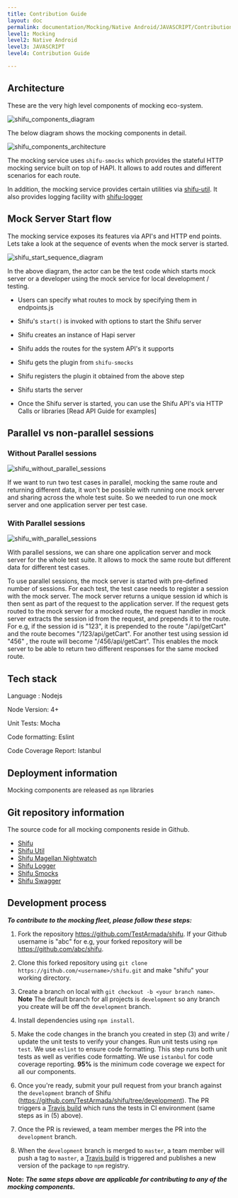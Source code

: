 ```yaml
---
title: Contribution Guide
layout: doc
permalink: documentation/Mocking/Native Android/JAVASCRIPT/Contribution Guide
level1: Mocking
level2: Native Android
level3: JAVASCRIPT
level4: Contribution Guide

---
```

## Architecture

These are the very high level components of mocking eco-system.

![shifu_components_diagram]

The below diagram shows the mocking components in detail.

![shifu_components_architecture]

The mocking service uses `shifu-smocks` which provides the stateful HTTP mocking service built on top of HAPI. It allows to add routes and different scenarios for each route.

In addition, the mocking service provides certain utilities via [shifu-util](https://github.com/TestArmada/shifu-util). It also provides logging facility with [shifu-logger](https://github.com/TestArmada/shifu-logger)

## Mock Server Start flow
    
The mocking service exposes its features via API's and HTTP end points. Lets take a look at the sequence of events when the mock server is started.

![shifu_start_sequence_diagram]

In the above diagram, the actor can be the test code which starts mock server or a developer using the mock service for local development / testing.

* Users can specify what routes to mock by specifying them in endpoints.js

* Shifu's `start()` is invoked with options to start the Shifu server

* Shifu creates an instance of Hapi server

* Shifu adds the routes for the system API's it supports

* Shifu gets the plugin from `shifu-smocks`

* Shifu registers the plugin it obtained from the above step

* Shifu starts the server

* Once the Shifu server is started, you can use the Shifu API's via HTTP Calls or libraries [Read API Guide for examples]

## Parallel vs non-parallel sessions

### Without Parallel sessions

![shifu_without_parallel_sessions]

If we want to run two test cases in parallel, mocking the same route and returning different data, it won't be possible with running one  mock server and sharing across the whole test suite. So we needed to run one mock server and one application server per test case.

### With Parallel sessions

![shifu_with_parallel_sessions]

With parallel sessions, we can share one application server and mock server for the whole test suite. It allows to mock the same route but different data for different test cases.

To use parallel sessions, the mock server is started with pre-defined number of sessions. For each test, the test case needs to register a session with the mock server. The mock server returns a unique session id which is then sent as part of the request to the application server. If the request gets routed to the mock server for a mocked route, the request handler in mock server extracts the session id from the request, and prepends it to the route. For e.g, if the session id is "123", it is prepended to the route "/api/getCart" and the route becomes "/123/api/getCart". For another test using session id "456" , the route will become "/456/api/getCart". This enables the mock server to be able to return two different responses for the same mocked route.

## Tech stack

Language : Nodejs

Node Version: 4+

Unit Tests: Mocha

Code formatting: Eslint

Code Coverage Report: Istanbul

## Deployment information
Mocking components are released as `npm` libraries

## Git repository information

The source code for all mocking components reside in Github.

* [Shifu](https://github.com/TestArmada/shifu)
* [Shifu Util](https://github.com/TestArmada/shifu-util)
* [Shifu Magellan Nightwatch](https://github.com/TestArmada/shifu-magellan-nightwatch)
* [Shifu Logger](https://github.com/TestArmada/shifu-logger)
* [Shifu Smocks](https://github.com/TestArmada/shifu-smocks)
* [Shifu Swagger](https://github.com/TestArmada/shifu-swagger)

## Development process

**_To contribute to the mocking fleet, please follow these steps:_**

1. Fork the repository https://github.com/TestArmada/shifu. If your Github username is "abc" for e.g, your forked repository will be https://github.com/abc/shifu.

2. Clone this forked repository using ```git clone https://github.com/<username>/shifu.git``` and make "shifu" your working directory.

3. Create a branch on local with ```git checkout -b <your branch name>```. **Note** The default branch for all projects is `development` so any branch you create will be off the `development` branch.

4. Install dependencies using `npm install`.

5. Make the code changes in the branch you created in step (3) and write / update the unit tests to verify your changes. Run unit tests using ```npm test```. We use `eslint` to ensure code formatting. This step runs both unit tests as well as verifies code formatting. We use `istanbul` for code coverage reporting. **95%** is the minimum code coverage we expect for all our components.

6. Once you're ready, submit your pull request from your branch against the `development` branch of Shifu (https://github.com/TestArmada/shifu/tree/development). The PR triggers a [Travis build](https://travis-ci.org/TestArmada/shifu) which runs the tests in CI environment (same steps as in (5) above).

7. Once the PR is reviewed, a team member merges the PR into the `development` branch.

8. When the `development` branch is merged to `master`, a team member will push a tag to `master`, a [Travis build](https://travis-ci.org/TestArmada/shifu) is triggered and publishes a new version of the package to `npm` registry.

**Note:** **_The same steps above are applicable for contributing to any of the mocking components._**

[shifu_components_diagram]: ../../images/shifu_components_diagram.png?raw=true "Mocking Components Diagram"
<!-- Source : https://www.lucidchart.com/documents/edit/134f7bf4-036b-4c56-97ec-bf3920ac8017 -->

[shifu_start_sequence_diagram]: ../../images/shifu_start_sequence_diagram.png?raw=true "Mocking Start Sequence Diagram"
<!-- Source : https://www.lucidchart.com/documents/edit/d5fb377b-4596-4b85-99f9-1f10fb3addaa -->

[shifu_components_architecture]: ../../images/shifu_components_architecture.png?raw=true "Mocking Components Architecture"
<!-- Source : https://www.lucidchart.com/documents/edit/f1082d13-cda5-459b-b60f-35af4f06b340 -->

[shifu_without_parallel_sessions]: ../../images/without_parallel_sessions.png?raw=true "Shifu without parallel sessions"
<!-- Source : https://www.lucidchart.com/documents/edit/df4884f5-84be-49df-8cd8-927cdccb8c62/0 -->

[shifu_with_parallel_sessions]: ../../images/with_parallel_sessions.png?raw=true "Shifu without parallel sessions"
<!-- Source : https://www.lucidchart.com/documents/edit/df4884f5-84be-49df-8cd8-927cdccb8c62/0 -->
